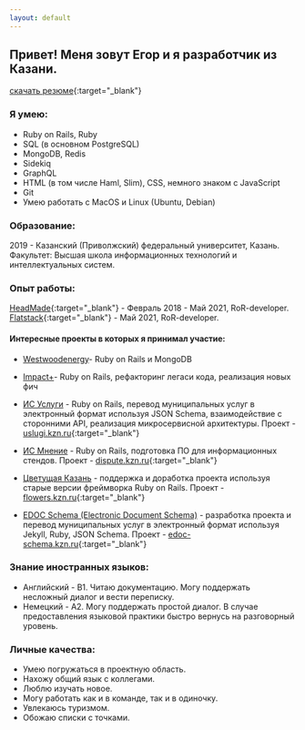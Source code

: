 ```yaml
---
layout: default
---
```

## Привет! Меня зовут Егор и я разработчик из Казани.
[скачать резюме](./pages/print/resume.pdf){:target="_blank"}

### Я умею:
- Ruby on Rails, Ruby
- SQL (в основном PostgreSQL)
- MongoDB, Redis
- Sidekiq
- GraphQL
- HTML (в том числе Haml, Slim), CSS, немного знаком с JavaScript
- Git
- Умею работать с MacOS и Linux (Ubuntu, Debian)


### Образование:
2019 - Казанский (Приволжский) федеральный университет, Казань.
Факультет: Высшая школа информационных технологий и интеллектуальных систем.

### Опыт работы:
[HeadMade](http://headmade.pro){:target="_blank"} - Февраль 2018 - Май 2021, RoR-developer.
[Flatstack](http://flatstack.com){:target="_blank"} - Май 2021, RoR-developer.


#### Интересные проекты в которых я принимал участие:
- [Westwoodenergy](https://www.westwoodenergy.com)- Ruby on Rails и MongoDB
- [Impact+](https://app.impactplus.com/)- Ruby on Rails, рефакторинг легаси кода, реализация новых фич
- [ИС Услуги](./pages/uslugi_kzn.html) - Ruby on Rails, перевод муниципальных услуг в электронный формат используя JSON Schema, взаимодействие с сторонними API, реализация микросервисной архитектуры. Проект - [uslugi.kzn.ru](http://uslugi.kzn.ru){:target="_blank"}

- [ИС Мнение](./pages/dispute_kzn.html) - Ruby on Rails, подготовка ПО для информационных стендов. Проект - [dispute.kzn.ru](http://dispute.kzn.ru){:target="_blank"}

- [Цветущая Казань](./pages/flowers_kzn.html) - поддержка и доработка  проекта используя старые версии фреймворка Ruby on Rails. Проект - [flowers.kzn.ru](http://flowers.kzn.ru){:target="_blank"}

- [EDOC Schema (Electronic Document Schema)](./pages/edoc.html) - разработка проекта и перевод муниципальных услуг в электронный формат используя Jekyll, Ruby, JSON Schema. Проект - [edoc-schema.kzn.ru](http://edoc-schema.kzn.ru){:target="_blank"}


### Знание иностранных языков:
- Английский - В1. Читаю документацию. Могу поддержать несложный диалог и вести переписку.
- Немецкий - А2. Могу поддержать простой диалог. В случае предоставления языковой практики быстро вернусь на разговорный уровень.

### Личные качества:
- Умею погружаться в проектную область.
- Нахожу общий язык с коллегами.
- Люблю изучать новое.
- Могу работать как и в команде, так и в одиночку.
- Увлекаюсь туризмом.
- Обожаю списки с точками.
